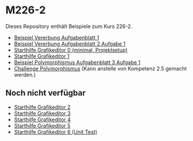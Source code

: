 # M226-2

Dieses Repository enthält Beispiele zum Kurs 226-2. 

- [Beispiel Vererbung Aufgabenblatt 1](src/main/java/vererbung_1/)
- [Beispiel Vererbung Aufgabenblatt 2 Aufgabe 1](src/main/java/vererbung_2/)
- [Starthilfe Grafikeditor 0 (minimal, Projektsetup)](src/main/java/grafikeditor_0/)
- [Starthilfe Grafikeditor 1](src/main/java/grafikeditor_1/)
- [Beispiel Polymorphismus Aufgabenblatt 3 Aufgabe 1](src/main/java/polymorphismus_1/)
- [Challenge Polymorphismus](src/main/java/challenge_1) (Kann anstelle von Kompetenz 2.5 gemacht werden.)

## Noch nicht verfügbar

- [Starthilfe Grafikeditor 2](src/main/java/grafikeditor_2/)
- [Starthilfe Grafikeditor 3](src/main/java/grafikeditor_3/)
- [Starthilfe Grafikeditor 4](src/main/java/grafikeditor_4/)
- [Starthilfe Grafikeditor 5](src/main/java/grafikeditor_5/)
- [Starthilfe Grafikeditor 6 (Unit Test)](src/main/java/grafikeditor_6/)